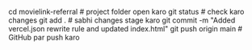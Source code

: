 cd movielink-referral        # project folder open karo
git status                    # check karo changes
git add .                     # sabhi changes stage karo
git commit -m "Added vercel.json rewrite rule and updated index.html"
git push origin main          # GitHub par push karo
